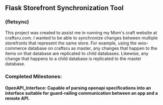 ## Flask Storefront Synchronization Tool
### (fletsync)

This project was created to assist me in running my Mom's craft website at craftsru.com. I wanted to be able to 
synchronize changes between multiple storefronts that represent the same store. For example,
using the woo-commerce database on craftsru as master, any changes that happen to the items on that database are 
replicated to child databases. Likewise, any change that happens to a child database is replicated to 
the master database.

### Completed Milestones:

#### OpenAPI_Interface: Capable of parsing openapi specifications into an interface suitable for guard-railing communication between an app and a remote API.
